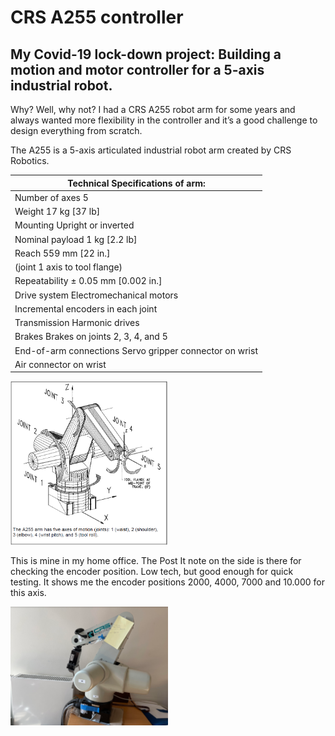 # CRS A255 controller

## My Covid-19 lock-down project:  Building a motion and motor controller for a 5-axis industrial robot.

Why?  Well, why not?  I had a CRS A255 robot arm for some years and always wanted more flexibility in the controller and it’s a good challenge to design everything from scratch.

The A255 is a 5-axis articulated industrial robot arm created by  CRS Robotics. 


| Technical Specifications of arm:|
|----------------------------------|
|Number of axes 5  
|              Weight 17 kg [37 lb]  |
|    Mounting Upright or inverted  |
|  Nominal payload 1 kg [2.2 lb]  |
|Reach 559 mm [22 in.]  |
|(joint 1 axis to tool flange)  |
|Repeatability ± 0.05 mm [0.002 in.]  
|Drive system Electromechanical motors  
|Incremental encoders in each joint  
|Transmission Harmonic drives  
|Brakes Brakes on joints 2, 3, 4, and 5  
|End-of-arm connections Servo gripper connector on wrist  
|Air connector on wrist  


<img src="Pics/image001.png" alt="drawing" width="50%"/>


This is mine in my home office. The Post It note on the side is there for checking the encoder position. Low tech, but good enough for quick testing. It shows me the encoder positions 2000, 4000, 7000 and 10.000 for this axis. 

<img src="Pics/image003.png" alt="drawing" width="50%"/>

